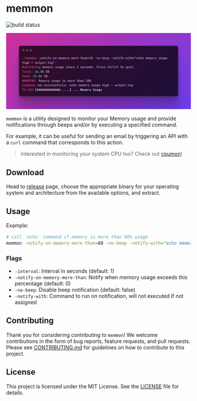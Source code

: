 # memmon

![build status](https://github.com/tonywei92/memmon/actions/workflows/build.yml/badge.svg)

![Memory Monitor Screenshot](screenshot.png)

`memmon` is a utility designed to monitor your Memory usage and provide notifications through beeps and/or by executing a specified command.

For example, it can be useful for sending an email by triggering an API with a `curl` command that corresponds to this action.

> Interested in monitoring your system CPU too? Check out [cpumon](https://github.com/tonywei92/cpumon)!

## Download

Head to [release](https://github.com/tonywei92/memmon/releases/latest) page, choose the appropriate binary for your operating system and architecture from the available options, and extract.

## Usage

Example:

```sh
# call `echo` command if memory is more than 80% usage
memmon -notify-on-memory-more-than=80 -no-beep -notify-with="echo memory usage high > output.log"
```

### Flags

- `-interval`: Interval in seconds (default: 1)
- `-notify-on-memory-more-than`: Notify when memory usage exceeds this percentage (default: 0)
- `-no-beep`: Disable beep notification (default: false)
- `-notify-with`: Command to run on notification, will not executed if not assigned

## Contributing

Thank you for considering contributing to `memmon`! We welcome contributions in the form of bug reports, feature requests, and pull requests. Please see [CONTRIBUTING.md](CONTRIBUTING.md) for guidelines on how to contribute to this project.

## License

This project is licensed under the MIT License. See the [LICENSE](LICENSE) file for details.

